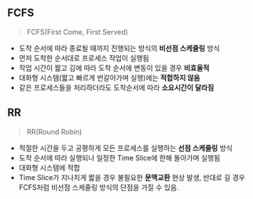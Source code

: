 ## FCFS
> FCFS(First Come, First Served)

- 도착 순서에 따라 종료될 때까지 진행되는 방식의 **비선점 스케줄링** 방식
- 먼저 도착한 순서대로 프로세스 작업이 실행됨
- 작업 시간이 짧고 김에 따라 도착 순서에 변동이 있을 경우 **비효율적**
- 대화형 시스템(짧고 빠르게 번갈아가며 실행)에는 **적합하지 않음**
- 같은 프로세스들을 처리하더라도 도착순서에 따라 **소요시간이 달라짐**


## RR
> RR(Round Robin)

- 적절한 시간을 두고 공평하게 모든 프로세스를 실행하는 **선점 스케줄링** 방식
- 도착 순서에 따라 실행되나 일정한 Time Slice에 한해 돌아가며 실행됨
- 대화형 시스템에 적합
- Time Slice가 지나치게 짧을 경우 불필요한 **문맥교환** 현상 발생, 반대로 길 경우 FCFS처럼 비선점 스케줄링 방식의 단점을 가질 수 있음.

<br />
